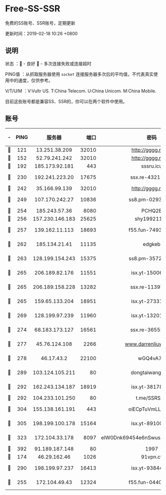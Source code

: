 # Free-SS-SSR

免费的SS账号、SSR账号，定期更新

更新时间：2019-02-18 10:26 +0800

## 说明

状态     ：🙂 - 良好 🙁 - 多次连接失败或连接超时

PING值   ：从抓取服务器使用 `socket` 连接服务器多次后的平均值，不代表真实使用中的速度，仅供参考。

V/T/U/M  ：V:Vultr US. T:China Telecom. U:China Unicom. M:China Mobile.

目前这些账号都是兼容SS、SSR的，你可以在两个软件中使用。

## 账号

|-|PING|服务器|端口|密码|加密方式|区域|V/T/U/M|
|:----:|:----:|:-----:|-----:|:----:|:----:|:----:|:----:|
|🙂|121|13.251.38.209|32010|http://gggg.rocks|chacha20|SG|10↑/9↑/10↑/9↑|
|🙂|152|52.79.241.242|32010|http://gggg.rocks|chacha20|KR|7↑/7↑/8↑/7↑|
|🙂|192|185.173.92.181|443|sssru.icu|rc4-md5|RU|10↑/10↑/10↑/10↑|
|🙂|230|192.241.223.20|17675|ssx.re-43211385|aes-256-cfb|US|10↑/10↑/10↑/10↑|
|🙂|242|35.166.99.139|32010|http://gggg.rocks|chacha20|US|10↑/10↑/10↑/10↑|
|🙂|249|107.170.242.27|10836|ss8.pm-02934993|aes-256-cfb|US|10↑/10↑/10↑/10↑|
|🙂|254|185.243.57.36|8080|PCHQ2E|rc4-md5|US|9↑/10↑/9↑/9↑|
|🙂|256|157.230.146.183|25625|shy19921124|rc4-md5|US|10↑/10↑/10↑/10↑|
|🙂|257|139.162.11.113|18693|f55.fun-74935090|aes-256-cfb|SG|10↑/10↑/10↑/10↑|
|🙂|262|185.134.21.41|11135|edgkeb|aes-256-cfb|GB|10↑/10↑/10↑/10↑|
|🙂|263|128.199.154.243|15375|ss8.pm-35729941|aes-256-cfb|SG|10↑/10↑/10↑/10↑|
|🙂|265|206.189.82.176|11551|isx.yt-15006347|aes-256-cfb|SG|4↑/5↑/4↑/5↑|
|🙂|265|206.189.158.228|13282|ssx.re-11397366|aes-256-cfb|SG|10↑/10↑/10↑/10↑|
|🙂|265|159.65.133.204|18951|isx.yt-27331929|aes-256-cfb|SG|4↑/5↑/4↑/5↑|
|🙂|269|128.199.97.239|11960|isx.yt-13201034|aes-256-cfb|SG|4↑/5↑/4↑/5↑|
|🙂|274|68.183.173.127|16561|ssx.re-36552338|aes-256-cfb|US|10↑/10↑/10↑/10↑|
|🙂|277|45.76.124.108|2266|www.darrenliuwei.com|aes-256-cfb|AU|5↑/5↑/5↑/5↑|
|🙂|278|46.17.43.2|22100|wGQ4vA7D|aes-256-gcm|RU|6↓/10↑/10↑/10↑|
|🙂|289|103.124.105.211|80|dongtaiwang.com|aes-256-cfb|US|10↑/10↑/10↑/10↑|
|🙂|292|162.243.134.187|18919|isx.yt-38178502|aes-256-cfb|US|4↑/5↑/4↑/5↑|
|🙂|292|104.233.101.250|80|t.me/SSRSUB|rc4-md5|CA|10↑/10↑/10↑/10↑|
|🙂|304|155.138.161.191|443|oiECpTuVmLLxk4Ts|aes-256-cfb|US|8↓/10↑/10↑/10↑|
|🙂|305|198.199.100.178|15164|isx.yt-89100403|aes-256-cfb|US|4↑/5↑/4↑/5↑|
|🙂|323|172.104.33.178|8097|eIW0Dnk69454e6nSwuspv9DmS201tQ0D|aes-256-cfb|SG|10↑/10↑/10↑/10↑|
|🙂|392|91.189.187.148|80|1997|chacha20|US|10↑/10↑/10↑/10↑|
|🙂|174|46.29.162.46|1026|91vpn.cf|rc4-md5|RU|9↑/9↑/10↑/10↑|
|🙂|290|198.199.97.237|16413|isx.yt-93844031|aes-256-cfb|US|4↑/5↑/4↑/5↑|
|🙂|255|172.104.49.43|12324|f55.fun-04402862|aes-256-cfb|SG|10↑/10↑/10↑/10↑|
